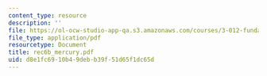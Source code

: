 ```yaml
---
content_type: resource
description: ''
file: https://ol-ocw-studio-app-qa.s3.amazonaws.com/courses/3-012-fundamentals-of-materials-science-fall-2005/d8e1fc6910b49debb39f51d65f1dc65d_rec6b_mercury.pdf
file_type: application/pdf
resourcetype: Document
title: rec6b_mercury.pdf
uid: d8e1fc69-10b4-9deb-b39f-51d65f1dc65d
---
```

